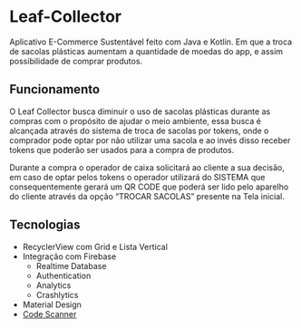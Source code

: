 # Leaf-Collector
Aplicativo E-Commerce Sustentável feito com Java e Kotlin. Em que a troca de sacolas plásticas aumentam a quantidade de moedas do app, e assim possibilidade de comprar produtos.

## Funcionamento
O Leaf Collector busca diminuir o uso de sacolas plásticas durante as compras com o propósito de ajudar o meio ambiente, essa busca é alcançada através do sistema de troca de sacolas por tokens, onde o comprador pode optar por não utilizar uma sacola e ao invés disso receber tokens que poderão ser usados para a compra de produtos.

Durante a compra o operador de caixa solicitará ao cliente a sua decisão, em caso de optar pelos tokens o operador utilizará do SISTEMA que consequentemente gerará um QR CODE que poderá ser lido pelo aparelho do cliente através da opção “TROCAR SACOLAS” presente na Tela inicial.

## Tecnologias
- RecyclerView com Grid e Lista Vertical
- Integração com Firebase
    - Realtime Database
    - Authentication
    - Analytics
    - Crashlytics
- Material Design
- [Code Scanner](https://github.com/yuriy-budiyev/code-scanner.git)
